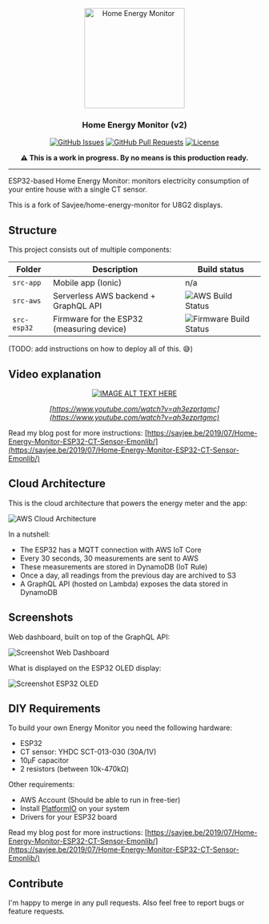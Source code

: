 <p align="center">
    <a href="https://github.com/Savjee/home-energy-monitor" rel="noopener">
        <img width=200px height=200px src="https://savjee.github.io/home-energy-monitor/readme-images/logo.png" alt="Home Energy Monitor">
    </a>
</p>

<h3 align="center">Home Energy Monitor (v2)</h3>

<div align="center">

[![GitHub Issues](https://img.shields.io/github/issues/Savjee/home-energy-monitor.svg)](https://github.com/Savjee/home-energy-monitor/issues)
[![GitHub Pull Requests](https://img.shields.io/github/issues-pr/Savjee/home-energy-monitor.svg)](https://github.com/Savjee/home-energy-monitor/pulls)
[![License](https://img.shields.io/badge/license-MIT-blue.svg)](/LICENSE)

**⚠️ This is a work in progress. By no means is this production ready.**
</div>

---

ESP32-based Home Energy Monitor: monitors electricity consumption of your entire house with a single CT sensor.

This is a fork of Savjee/home-energy-monitor for U8G2 displays.

## Structure

This project consists out of multiple components:

| Folder            | Description         | Build status | 
| ----------------- | ------------------- | ------------ | 
| `src-app`         | Mobile app (Ionic)  | n/a |
| `src-aws`         | Serverless AWS backend + GraphQL API | ![AWS Build Status](https://github.com/Savjee/home-energy-monitor/workflows/aws/badge.svg) |
| `src-esp32`       | Firmware for the ESP32 (measuring device) | ![Firmware Build Status](https://github.com/Savjee/home-energy-monitor/workflows/firmware/badge.svg) |

(TODO: add instructions on how to deploy all of this. 😅)

## Video explanation

<div align="center">

[![IMAGE ALT TEXT HERE](https://img.youtube.com/vi/ah3ezprtgmc/0.jpg)](https://www.youtube.com/watch?v=ah3ezprtgmc)

*[https://www.youtube.com/watch?v=ah3ezprtgmc](https://www.youtube.com/watch?v=ah3ezprtgmc)*
</div>

Read my blog post for more instructions: [https://savjee.be/2019/07/Home-Energy-Monitor-ESP32-CT-Sensor-Emonlib/](https://savjee.be/2019/07/Home-Energy-Monitor-ESP32-CT-Sensor-Emonlib/)

## Cloud Architecture

This is the cloud architecture that powers the energy meter and the app:

![AWS Cloud Architecture](https://savjee.github.io/home-energy-monitor/readme-images/architecture.png)

In a nutshell:
* The ESP32 has a MQTT connection with AWS IoT Core
* Every 30 seconds, 30 measurements are sent to AWS
* These measurements are stored in DynamoDB (IoT Rule)
* Once a day, all readings from the previous day are archived to S3
* A GraphQL API (hosted on Lambda) exposes the data stored in DynamoDB

## Screenshots

Web dashboard, built on top of the GraphQL API:

![Screenshot Web Dashboard](https://savjee.github.io/home-energy-monitor/readme-images/web-dashboard.png)

What is displayed on the ESP32 OLED display:

![Screenshot ESP32 OLED](https://savjee.github.io/home-energy-monitor/readme-images/esp32-oled.jpg)


## DIY Requirements

To build your own Energy Monitor you need the following hardware:

* ESP32
* CT sensor: YHDC SCT-013-030 (30A/1V)
* 10µF capacitor
* 2 resistors (between 10k-470kΩ)

Other requirements:
* AWS Account (Should be able to run in free-tier)
* Install [PlatformIO](https://platformio.org) on your system
* Drivers for your ESP32 board

Read my blog post for more instructions: [https://savjee.be/2019/07/Home-Energy-Monitor-ESP32-CT-Sensor-Emonlib/](https://savjee.be/2019/07/Home-Energy-Monitor-ESP32-CT-Sensor-Emonlib/)


## Contribute

I'm happy to merge in any pull requests. Also feel free to report bugs or feature requests.
